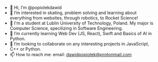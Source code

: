 - 👋 Hi, I’m @popiolekdawid
- 👀 I’m interested in skating, problem solving and learning about everything from websites, through robotics, to Rocket Science!
- 📗 I'm a student at Lublin University of Technology, Poland. My major is Computer Science, specilizing in Software Engineering.
- 🌱 I’m currently learning Web Dev (JS, React), Swift and Basics of AI in Python.
- 💞️ I’m looking to collaborate on any interesting projects in JavaScript, C++ or Python.
- 📫 How to reach me:
      email: dawidpopiolek@protonmail.com
